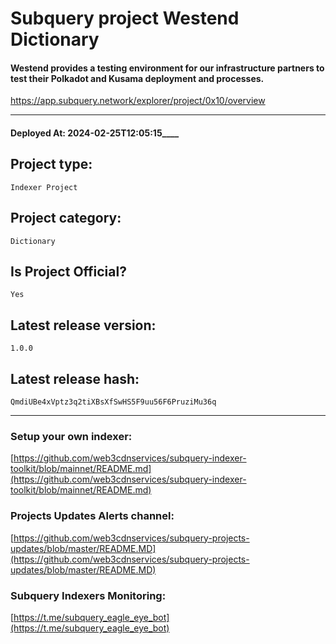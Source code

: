 # Subquery project Westend Dictionary
####  Westend provides a testing environment for our infrastructure partners to test their Polkadot and Kusama deployment and processes.

https://app.subquery.network/explorer/project/0x10/overview
____
#### Deployed At: 2024-02-25T12:05:15____

## Project type:
`Indexer Project`

## Project category:
`Dictionary`

## Is Project Official?
`Yes`

## Latest release version:
`1.0.0`

## Latest release hash:
`QmdiUBe4xVptz3q2tiXBsXfSwHS5F9uu56F6PruziMu36q`



___
### Setup your own indexer:

[https://github.com/web3cdnservices/subquery-indexer-toolkit/blob/mainnet/README.md](https://github.com/web3cdnservices/subquery-indexer-toolkit/blob/mainnet/README.md)

### Projects Updates Alerts channel:

[https://github.com/web3cdnservices/subquery-projects-updates/blob/master/README.MD](https://github.com/web3cdnservices/subquery-projects-updates/blob/master/README.MD)

### Subquery Indexers Monitoring:

[https://t.me/subquery_eagle_eye_bot](https://t.me/subquery_eagle_eye_bot)